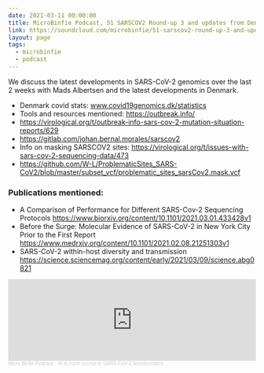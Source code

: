 ```yaml
---
date: 2021-03-11 00:00:00
title: MicroBinfie Podcast, 51 SARSCOV2 Round-up 3 and updates from Denmark
link: https://soundcloud.com/microbinfie/51-sarscov2-round-up-3-and-updates-from-denmark
layout: page
tags:
  - microbinfie
  - podcast
---
```


We discuss the latest developments in SARS-CoV-2 genomics over the
last 2 weeks with Mads Albertsen and the latest developments in
Denmark.

- Denmark covid stats: www.covid19genomics.dk/statistics
- Tools and resources mentioned: https://outbreak.info/
- https://virological.org/t/outbreak-info-sars-cov-2-mutation-situation-reports/629
- https://gitlab.com/johan.bernal.morales/sarscov2
- Info on masking SARSCOV2 sites: https://virological.org/t/issues-with-sars-cov-2-sequencing-data/473
- https://github.com/W-L/ProblematicSites_SARS-CoV2/blob/master/subset_vcf/problematic_sites_sarsCov2.mask.vcf

### Publications mentioned:

- A Comparison of Performance for Different SARS-Cov-2 Sequencing Protocols https://www.biorxiv.org/content/10.1101/2021.03.01.433428v1
- Before the Surge: Molecular Evidence of SARS-CoV-2 in New York City Prior to the First Report https://www.medrxiv.org/content/10.1101/2021.02.08.21251303v1
- SARS-CoV-2 within-host diversity and transmission https://science.sciencemag.org/content/early/2021/03/09/science.abg0821

<iframe width="100%" height="166" scrolling="no" frameborder="no" allow="autoplay" src="https://w.soundcloud.com/player/?url=https%3A//api.soundcloud.com/tracks/1004378554&color=%23ff5500&auto_play=false&hide_related=false&show_comments=true&show_user=true&show_reposts=false&show_teaser=false"></iframe><div style="font-size: 10px; color: #cccccc;line-break: anywhere;word-break: normal;overflow: hidden;white-space: nowrap;text-overflow: ellipsis; font-family: Interstate,Lucida Grande,Lucida Sans Unicode,Lucida Sans,Garuda,Verdana,Tahoma,sans-serif;font-weight: 100;"><a href="https://soundcloud.com/microbinfie" title="Micro Binfie Podcast" target="_blank" style="color: #cccccc; text-decoration: none;">Micro Binfie Podcast</a> · <a href="https://soundcloud.com/microbinfie/40-a-crash-course-in-sars-cov-2-bioinformatics" title="51 SARSCOV2 Round-up 3 and updates from Denmark" target="_blank" style="color: #cccccc; text-decoration: none;">40 A crash course in SARS-CoV-2 bioinformatics</a></div>
